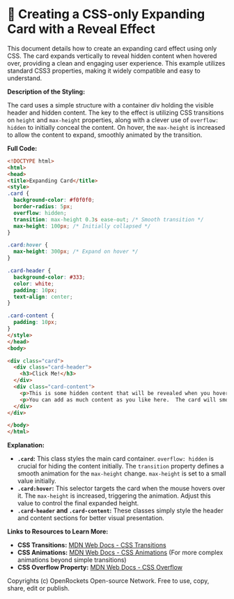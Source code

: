 # 🐞 Creating a CSS-only Expanding Card with a Reveal Effect


This document details how to create an expanding card effect using only CSS.  The card expands vertically to reveal hidden content when hovered over, providing a clean and engaging user experience. This example utilizes standard CSS3 properties, making it widely compatible and easy to understand.

**Description of the Styling:**

The card uses a simple structure with a container div holding the visible header and hidden content.  The key to the effect is utilizing CSS transitions on `height` and `max-height` properties, along with a clever use of `overflow: hidden` to initially conceal the content.  On hover, the `max-height` is increased to allow the content to expand, smoothly animated by the transition.


**Full Code:**

```html
<!DOCTYPE html>
<html>
<head>
<title>Expanding Card</title>
<style>
.card {
  background-color: #f0f0f0;
  border-radius: 5px;
  overflow: hidden;
  transition: max-height 0.3s ease-out; /* Smooth transition */
  max-height: 100px; /* Initially collapsed */
}

.card:hover {
  max-height: 300px; /* Expand on hover */
}

.card-header {
  background-color: #333;
  color: white;
  padding: 10px;
  text-align: center;
}

.card-content {
  padding: 10px;
}
</style>
</head>
<body>

<div class="card">
  <div class="card-header">
    <h3>Click Me!</h3>
  </div>
  <div class="card-content">
    <p>This is some hidden content that will be revealed when you hover over the card.</p>
    <p>You can add as much content as you like here.  The card will smoothly expand to accommodate it.</p>
  </div>
</div>

</body>
</html>
```

**Explanation:**

* **`.card`:** This class styles the main card container. `overflow: hidden` is crucial for hiding the content initially.  The `transition` property defines a smooth animation for the `max-height` change. `max-height` is set to a small value initially.
* **`.card:hover`:** This selector targets the card when the mouse hovers over it.  The `max-height` is increased, triggering the animation.  Adjust this value to control the final expanded height.
* **`.card-header` and `.card-content`:**  These classes simply style the header and content sections for better visual presentation.


**Links to Resources to Learn More:**

* **CSS Transitions:** [MDN Web Docs - CSS Transitions](https://developer.mozilla.org/en-US/docs/Web/CSS/transition)
* **CSS Animations:**  [MDN Web Docs - CSS Animations](https://developer.mozilla.org/en-US/docs/Web/CSS/CSS_Animations/Using_CSS_animations) (For more complex animations beyond simple transitions)
* **CSS Overflow Property:** [MDN Web Docs - CSS Overflow](https://developer.mozilla.org/en-US/docs/Web/CSS/overflow)


Copyrights (c) OpenRockets Open-source Network. Free to use, copy, share, edit or publish.

